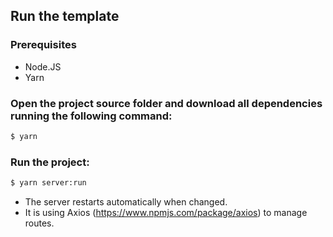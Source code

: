 ## Run the template

### Prerequisites

* Node.JS
* Yarn

### Open the project source folder and download all dependencies running the following command:

~~~Bash
$ yarn
~~~

### Run the project:

~~~Bash
$ yarn server:run
~~~

* The server restarts automatically when changed.
* It is using Axios (https://www.npmjs.com/package/axios) to manage routes.